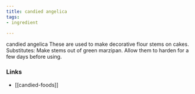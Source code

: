 ```yaml
---
title: candied angelica
tags:
- ingredient

---
```

candied angelica These are used to make decorative flour stems on cakes. Substitutes: Make stems out of green marzipan. Allow them to harden for a few days before using.

### Links

* [[candied-foods]]
